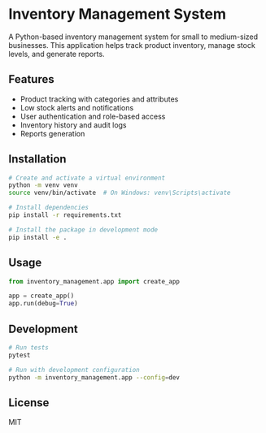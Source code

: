# Inventory Management System

A Python-based inventory management system for small to medium-sized businesses. This application helps track product inventory, manage stock levels, and generate reports.

## Features

- Product tracking with categories and attributes
- Low stock alerts and notifications
- User authentication and role-based access
- Inventory history and audit logs
- Reports generation

## Installation

```bash
# Create and activate a virtual environment
python -m venv venv
source venv/bin/activate  # On Windows: venv\Scripts\activate

# Install dependencies
pip install -r requirements.txt

# Install the package in development mode
pip install -e .
```

## Usage

```python
from inventory_management.app import create_app

app = create_app()
app.run(debug=True)
```

## Development

```bash
# Run tests
pytest

# Run with development configuration
python -m inventory_management.app --config=dev
```

## License

MIT